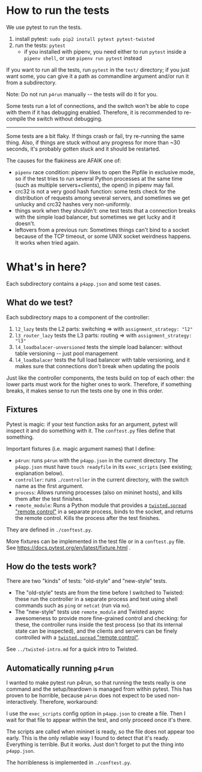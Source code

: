 # How to run the tests

We use pytest to run the tests.

1. install pytest: `sudo pip2 install pytest pytest-twisted`
2. run the tests: `pytest`
    * if you installed with pipenv, you need either to run `pytest` inside a `pipenv shell`, or use `pipenv run pytest` instead

If you want to run all the tests, run `pytest` in the `test/` directory; if you just want some, you can give it a path as commandline argument and/or run it from a subdirectory.

Note: Do not run `p4run` manually -- the tests will do it for you.

Some tests run a lot of connections, and the switch won't be able to cope with them if it has debugging enabled. Therefore, it is recommended to re-compile the switch without debugging.

-----------------------------------------------------------------------

Some tests are a bit flaky. If things crash or fail, try re-running the same thing. Also, if things are stuck without any progress for more than ~30 seconds, it's probably gotten stuck and it should be restarted.

The causes for the flakiness are AFAIK one of:

* `pipenv` race condition: pipenv likes to open the Pipfile in exclusive mode, so if the test tries to run several Python processes at the same time (such as multiple servers+clients), the open() in pipenv may fail.
* crc32 is not a very good hash function: some tests check for the distribution of requests among several servers, and sometimes we get unlucky and crc32 hashes very non-uniformly.
* things work when they shouldn't: one test tests that a connection breaks with the simple load balancer, but sometimes we get lucky and it doesn't.
* leftovers from a previous run: Sometimes things can't bind to a socket because of the TCP timeout, or some UNIX socket weirdness happens. It works when tried again.

# What's in here?

Each subdirectory contains a `p4app.json` and some test cases.

## What do we test?

Each subdirectory maps to a component of the controller:

1. `l2_lazy` tests the L2 parts: switching => with `assignment_strategy: "l2"`
2. `l3_router_lazy` tests the L3 parts: routing => with `assignment_strategy: "l3"`
3. `l4_loadbalacer-unversioned` tests the simple load balancer: without table versioning -- just pool management
4. `l4_loadbalacer` tests the full load balancer with table versioning, and it makes sure that connections don't break when updating the pools

Just like the controller components, the tests build on top of each other: the lower parts must work for the higher ones to work. Therefore, if something breaks, it makes sense to run the tests one by one in this order.

## Fixtures

Pytest is magic: if your test function asks for an argument, pytest will inspect it and do something with it. The `conftest.py` files define that something.

Important fixtures (i.e. magic argument names) that I define:

* `p4run`: runs `p4run` with the `p4app.json` in the current directory. The `p4app.json` must have `touch readyfile` in its `exec_scripts` (see existing; explanation below).
* `controller`: runs `./controller` in the current directory, with the switch name as the first argument.
* `process`: Allows running processes (also on mininet hosts), and kills them after the test finishes.
* `remote_module`: Runs a Python module that provides a [`twisted.spread` "remote control"](https://twistedmatrix.com/documents/current/core/howto/pb-intro.html) in a separate process, binds to the socket, and returns the remote control. Kills the process after the test finishes.

They are defined in `./conftest.py`.

More fixtures can  be implemented in the test file or in a `conftest.py` file. See https://docs.pytest.org/en/latest/fixture.html .

## How do the tests work?

There are two "kinds" of tests: "old-style" and "new-style" tests.

* The "old-style" tests are from the time before I switched to Twisted: these run the controller in a separate process and test using shell commands such as `ping` or `netcat` (run via `mx`).
* The "new-style" tests use `remote_module` and Twisted async awesomeness to provide more fine-grained control and checking: for these, the controller runs inside the test process (so that its internal state can be inspected), and the clients and servers can be finely controlled with a [`twisted.spread` "remote control"](https://twistedmatrix.com/documents/current/core/howto/pb-intro.html).

See `../twisted-intro.md` for a quick intro to Twisted.

## Automatically running `p4run`

I wanted to make pytest run p4run, so that running the tests really is one command and the setup/teardown is managed from within pytest. This has proven to be horrible, because `p4run` does not expect to be used non-interactively. Therefore, workaround:

I use the `exec_scripts` config option in `p4app.json` to create a file. Then I wait for that file to appear within the test, and only proceed once it's there.

The scripts are called when mininet is ready, so the file does not appear too early. This is the only reliable way I found to detect that it's ready. Everything is terrible. But it works. Just don't forget to put the thing into `p4app.json`.

The horribleness is implemented in `./conftest.py`.
